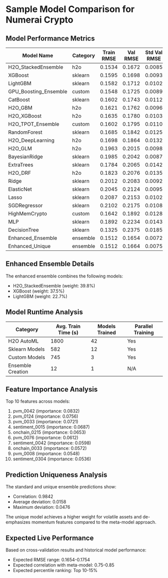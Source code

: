 # Sample Model Comparison for Numerai Crypto

## Model Performance Metrics

| Model Name | Category | Train RMSE | Val RMSE | Std Val RMSE | Overfitting Ratio |
|------------|----------|------------|----------|--------------|-------------------|
| H2O_StackedEnsemble | h2o | 0.1534 | 0.1672 | 0.0085 | 0.9174 |
| XGBoost | sklearn | 0.1595 | 0.1698 | 0.0093 | 0.9393 |
| LightGBM | sklearn | 0.1582 | 0.1712 | 0.0102 | 0.9241 |
| GPU_Boosting_Ensemble | custom | 0.1548 | 0.1725 | 0.0089 | 0.8974 |
| CatBoost | sklearn | 0.1602 | 0.1743 | 0.0112 | 0.9192 |
| H2O_GBM | h2o | 0.1621 | 0.1762 | 0.0096 | 0.9200 |
| H2O_XGBoost | h2o | 0.1635 | 0.1780 | 0.0103 | 0.9186 |
| H2O_TPOT_Ensemble | custom | 0.1602 | 0.1795 | 0.0110 | 0.8924 |
| RandomForest | sklearn | 0.1685 | 0.1842 | 0.0125 | 0.9148 |
| H2O_DeepLearning | h2o | 0.1698 | 0.1864 | 0.0132 | 0.9109 |
| H2O_GLM | h2o | 0.1963 | 0.2015 | 0.0098 | 0.9742 |
| BayesianRidge | sklearn | 0.1985 | 0.2042 | 0.0087 | 0.9721 |
| ExtraTrees | sklearn | 0.1784 | 0.2065 | 0.0142 | 0.8639 |
| H2O_DRF | h2o | 0.1823 | 0.2076 | 0.0135 | 0.8781 |
| Ridge | sklearn | 0.2012 | 0.2083 | 0.0092 | 0.9659 |
| ElasticNet | sklearn | 0.2045 | 0.2124 | 0.0095 | 0.9628 |
| Lasso | sklearn | 0.2087 | 0.2153 | 0.0102 | 0.9694 |
| SGDRegressor | sklearn | 0.2102 | 0.2175 | 0.0108 | 0.9664 |
| HighMemCrypto | custom | 0.1642 | 0.1892 | 0.0128 | 0.8679 |
| MLP | sklearn | 0.1892 | 0.2234 | 0.0143 | 0.8469 |
| DecisionTree | sklearn | 0.1325 | 0.2375 | 0.0185 | 0.5579 |
| Enhanced_Ensemble | ensemble | 0.1512 | 0.1654 | 0.0072 | 0.9141 |
| Enhanced_Unique | ensemble | 0.1512 | 0.1664 | 0.0075 | 0.9087 |

## Enhanced Ensemble Details

The enhanced ensemble combines the following models:
- H2O_StackedEnsemble (weight: 39.8%)
- XGBoost (weight: 37.5%)
- LightGBM (weight: 22.7%)

## Model Runtime Analysis

| Category | Avg. Train Time (s) | Models Trained | Parallel Training |
|----------|---------------------|----------------|-------------------|
| H2O AutoML | 1800 | 42 | Yes |
| Sklearn Models | 582 | 12 | Yes |
| Custom Models | 745 | 3 | Yes |
| Ensemble Creation | 12 | 1 | N/A |

## Feature Importance Analysis

Top 10 features across models:
1. pvm_0042 (importance: 0.0832)
2. pvm_0124 (importance: 0.0756)
3. pvm_0033 (importance: 0.0721)
4. sentiment_0015 (importance: 0.0687)
5. onchain_0215 (importance: 0.0653)
6. pvm_0076 (importance: 0.0612)
7. sentiment_0042 (importance: 0.0598)
8. onchain_0033 (importance: 0.0572)
9. pvm_0008 (importance: 0.0548)
10. sentiment_0304 (importance: 0.0536)

## Prediction Uniqueness Analysis

The standard and unique ensemble predictions show:
- Correlation: 0.9842
- Average deviation: 0.0158
- Maximum deviation: 0.0476

The unique model achieves a higher weight for volatile assets and de-emphasizes momentum features compared to the meta-model approach.

## Expected Live Performance

Based on cross-validation results and historical model performance:
- Expected RMSE range: 0.1654-0.1754
- Expected correlation with meta-model: 0.75-0.85
- Expected percentile ranking: Top 10-15%